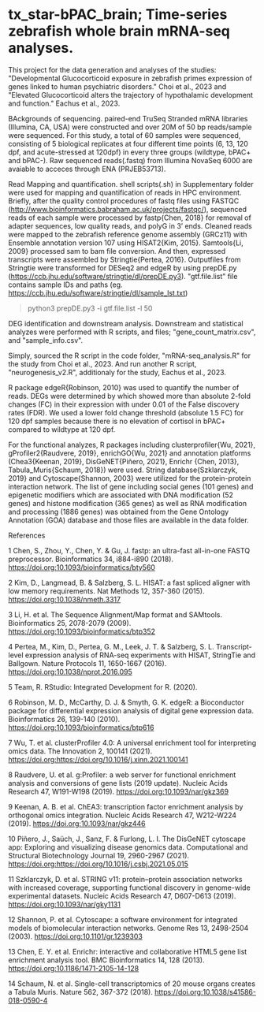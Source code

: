# tx_star-bPAC_brain; Time-series zebrafish whole brain mRNA-seq analyses.

This project for the data generation and analyses of the studies:
"Developmental Glucocorticoid exposure in zebrafish primes expression of genes linked to human psychiatric disorders." Choi et al., 2023 and "Elevated Glucocorticoid alters the trajectory of hypothalamic development and function." Eachus et al., 2023.

BAckgrounds of sequencing.
paired-end TruSeq Stranded mRNA libraries (Illumina, CA, USA) were constructed and over 20M of 50 bp reads/sample were sequenced. For this study, a total of 60 samples were sequenced, consisting of 5 biological replicates at four different time points (6, 13, 120 dpf, and acute-stressed at 120dpf) in every three groups (wildtype, bPAC+ and bPAC-). Raw sequenced reads(.fastq) from Illumina NovaSeq 6000 are avaiable to acceces through ENA (PRJEB53713). 

Read Mapping and quantification.
shell scripts(.sh) in Supplementary folder were used for mapping and quantification of reads in HPC environment. 
Briefly, after the quality control procedures of fastq files using FASTQC (http://www.bioinformatics.babraham.ac.uk/projects/fastqc/), sequenced reads of each sample were processed by fastp{Chen, 2018} for removal of adapter sequences, low quality reads, and polyG in 3’ ends. Cleaned reads were mapped to the zebrafish reference genome assembly (GRCz11) with Ensemble annotation version 107 using HISAT2{Kim, 2015}. Samtools{Li, 2009} processed sam to bam file conversion. And then, expressed transcripts were assembled by Stringtie{Pertea, 2016}. Outputfiles from Stringtie were transformed for DESeq2 and edgeR by using prepDE.py (https://ccb.jhu.edu/software/stringtie/dl/prepDE.py3). "gtf.file.list" file contains sample IDs and paths (eg. https://ccb.jhu.edu/software/stringtie/dl/sample_lst.txt) 

> python3 prepDE.py3 -i gtf.file.list -l 50

DEG identification and downstream analysis.
Downstream and statistical analyzes were performed with R scripts, and files; "gene_count_matrix.csv", and "sample_info.csv".

Simply, sourced the R script in the code folder, "mRNA-seq_analysis.R" for the study from Choi et al., 2023. And run another R script, "neurogenesis_v2.R", additionaly for the study, Eachus et al., 2023.  

R package edgeR{Robinson, 2010} was used to quantify the number of reads. DEGs were determined by which showed more than absolute 2-fold changes (FC) in their expression with under 0.01 of the False discovery rates (FDR). We used a lower fold change threshold (absolute 1.5 FC) for 120 dpf samples because there is no elevation of cortisol in bPAC+ compared to wildtype at 120 dpf. 

For the functional analyzes, R packages including clusterprofiler{Wu, 2021}, gProfiler2{Raudvere, 2019}, enrichGO{Wu, 2021} and annotation platforms (Chea3{Keenan, 2019}, DisGeNET{Piñero, 2021}, Enrichr {Chen, 2013}, Tabula_Muris{Schaum, 2018}) were used. String database{Szklarczyk, 2019} and Cytoscape{Shannon, 2003} were utilized for the protein-protein interaction network. The list of gene including social genes (101 genes) and epigenetic modifiers which are associated with DNA modification (52 genes) and histone modification (365 genes) as well as RNA modification and processing (1886 genes) was obtained from the Gene Ontology Annotation (GOA) database and those files are available in the data folder. 


References

1	Chen, S., Zhou, Y., Chen, Y. & Gu, J. fastp: an ultra-fast all-in-one FASTQ preprocessor. Bioinformatics 34, i884-i890 (2018). https://doi.org:10.1093/bioinformatics/bty560

2	Kim, D., Langmead, B. & Salzberg, S. L. HISAT: a fast spliced aligner with low memory requirements. Nat Methods 12, 357-360 (2015). https://doi.org:10.1038/nmeth.3317

3	Li, H. et al. The Sequence Alignment/Map format and SAMtools. Bioinformatics 25, 2078-2079 (2009). https://doi.org:10.1093/bioinformatics/btp352

4	Pertea, M., Kim, D., Pertea, G. M., Leek, J. T. & Salzberg, S. L. Transcript-level expression analysis of RNA-seq experiments with HISAT, StringTie and Ballgown. Nature Protocols 11, 1650-1667 (2016). https://doi.org:10.1038/nprot.2016.095

5	Team, R. RStudio: Integrated Development for R.  (2020). 

6	Robinson, M. D., McCarthy, D. J. & Smyth, G. K. edgeR: a Bioconductor package for differential expression analysis of digital gene expression data. Bioinformatics 26, 139-140 (2010). https://doi.org:10.1093/bioinformatics/btp616

7	Wu, T. et al. clusterProfiler 4.0: A universal enrichment tool for interpreting omics data. The Innovation 2, 100141 (2021). https://doi.org:https://doi.org/10.1016/j.xinn.2021.100141

8	Raudvere, U. et al. g:Profiler: a web server for functional enrichment analysis and conversions of gene lists (2019 update). Nucleic Acids Research 47, W191-W198 (2019). https://doi.org:10.1093/nar/gkz369

9	Keenan, A. B. et al. ChEA3: transcription factor enrichment analysis by orthogonal omics integration. Nucleic Acids Research 47, W212-W224 (2019). https://doi.org:10.1093/nar/gkz446

10	Piñero, J., Saüch, J., Sanz, F. & Furlong, L. I. The DisGeNET cytoscape app: Exploring and visualizing disease genomics data. Computational and Structural Biotechnology Journal 19, 2960-2967 (2021). https://doi.org:https://doi.org/10.1016/j.csbj.2021.05.015

11	Szklarczyk, D. et al. STRING v11: protein–protein association networks with increased coverage, supporting functional discovery in genome-wide experimental datasets. Nucleic Acids Research 47, D607-D613 (2019). https://doi.org:10.1093/nar/gky1131

12	Shannon, P. et al. Cytoscape: a software environment for integrated models of biomolecular interaction networks. Genome Res 13, 2498-2504 (2003). https://doi.org:10.1101/gr.1239303

13  Chen, E. Y. et al. Enrichr: interactive and collaborative HTML5 gene list enrichment analysis tool. BMC Bioinformatics 14, 128 (2013). https://doi.org:10.1186/1471-2105-14-128

14	Schaum, N. et al. Single-cell transcriptomics of 20 mouse organs creates a Tabula Muris. Nature 562, 367-372 (2018). https://doi.org:10.1038/s41586-018-0590-4

